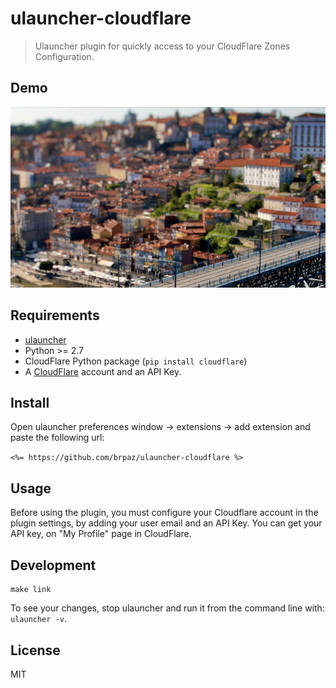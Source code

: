 # ulauncher-cloudflare

> Ulauncher plugin for quickly access to your CloudFlare Zones Configuration.

## Demo

![demo](demo.gif)

## Requirements

* [ulauncher](https://ulauncher.io/)
* Python >= 2.7
* CloudFlare Python package (```pip install cloudflare```)
* A [CloudFlare](https://cloudflare.com) account and an API Key.

## Install

Open ulauncher preferences window -> extensions -> add extension and paste the following url:

```<%= https://github.com/brpaz/ulauncher-cloudflare %>```

## Usage

Before using the plugin, you must configure your Cloudflare account in the plugin settings, by adding your user email and an API Key.
You can get your API key, on "My Profile" page in CloudFlare.

## Development

```
make link
```

To see your changes, stop ulauncher and run it from the command line with: ```ulauncher -v```.

## License

MIT
